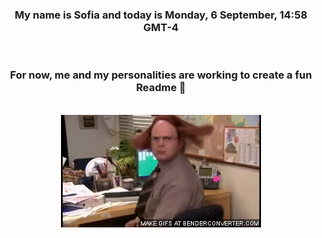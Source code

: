 


<div align="center">
<h3 >My name is Sofia and today is Monday, 6 September, 14:58 GMT-4</h3><br>
<h3 >For now, me and my personalities are working to create a fun Readme 👋
</h3><br>
<img src='img/dwight.gif' alt='working...'/>
</div>
